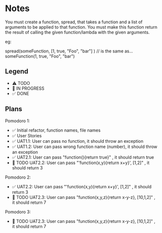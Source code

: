 # Notes

You must create a function, spread, that takes a function and a list of arguments to be applied to that function. You must make this function return the result of calling the given function/lambda with the given arguments.

eg:

spread(someFunction, [1, true, "Foo", "bar"] ) 
// is the same as...
someFunction(1, true, "Foo", "bar")

## Legend
- ⚠ TODO
- 🚧 IN PROGRESS
- ✅ DONE

## Plans

Pomodoro 1:
- ✅ Initial refactor, function names, file names
- ✅ User Stories 
- ✅ UAT1.1: User can pass no function, it should throw an exception
- ✅ UAT1.2: User can pass wrong function name (number), it should throw an exception
- ✅ UAT2.1: User can pass "function(){return true}" , it should return true 
- 🚧 TODO UAT2.2: User can pass "'function(x,y){return x+y}', [1,2]" , it should return 3

Pomodoro 2:
- ✅ UAT2.2: User can pass "'function(x,y){return x+y}', [1,2]" , it should return 3
- 🚧 TODO UAT2.3: User can pass "function(x,y,z){return x-y-z}, [10,1,2]" , it should return 7

Pomodoro 3:
- 🚧 TODO UAT2.3: User can pass "function(x,y,z){return x-y-z}, [10,1,2]" , it should return 7
